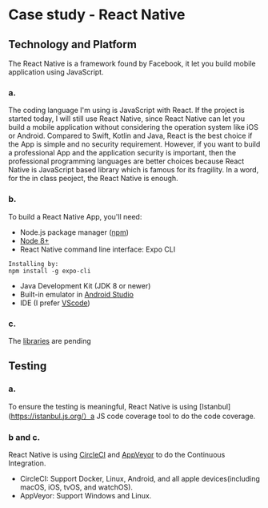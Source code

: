 # Case study - React Native

## Technology and Platform
The React Native is a framework found by Facebook, it let you build mobile application using JavaScript.
### a.
The coding language I'm using is JavaScript with React. If the project is started today, I will still use React Native, since React Native can let you build a mobile application without considering the operation system like iOS or Android. Compared to Swift, Kotlin and Java, React is the best choice if the App is simple and no security requirement. However, if you want to build a professional App and the application security is important, then the professional programming languages are better choices because React Native is JavaScript based library which is famous for its fragility. In a word, for the in class peoject, the React Native is enough.
### b.
To build a React Native App, you'll need:
* Node.js package manager ([npm](https://www.npmjs.com/))
* [Node 8+](https://nodejs.org/en/download/)
* React Native command line interface: Expo CLI
```
Installing by:
npm install -g expo-cli
```
* Java Development Kit (JDK 8 or newer)
* Built-in emulator in [Android Studio](https://developer.android.com/studio/)
* IDE (I prefer [VScode](https://code.visualstudio.com/))
### c.
The [libraries](https://github.com/facebook/react-native) are pending

## Testing
### a.
To ensure the testing is meaningful, React Native is using [Istanbul](https://istanbul.js.org/）a JS code coverage tool to do the code coverage.
### b and c.
React Native is using [CircleCI](https://circleci.com/) and [AppVeyor](https://www.appveyor.com/) to do the Continuous Integration.
* CircleCI: Support Docker, Linux, Android, and all apple devices(including macOS, iOS, tvOS, and watchOS).
* AppVeyor: Support Windows and Linux.

